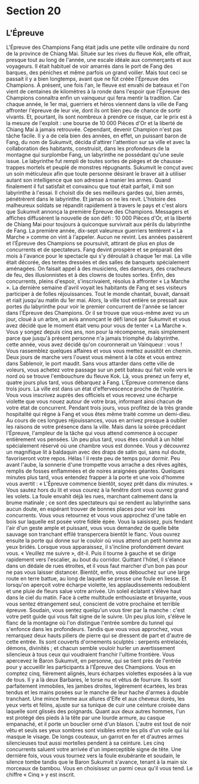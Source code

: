 # Section 20

## L'Épreuve

L'Épreuve des Champions
Fang était jadis une petite ville ordinaire du nord de la province de Chiang Mai. Située sur les rives du fleuve Kok, elle offrait, presque tout au long de l'année, une escale idéale aux commerçants et aux voyageurs. Il était habituel de voir amarrés dans le port de Fang des barques, des péniches et même parfois un grand voilier. Mais tout ceci se passait il y a bien longtemps, avant que ne fût créée l'Épreuve des Champions. À présent, une fois l'an, le fleuve est envahi de bateaux et l'on vient de centaines de kilomètres à la ronde dans l'espoir que l'Épreuve des Champions connaîtra enfin un vainqueur qui fera mentir la tradition.
Car chaque année, le 1er mai, guerriers et héros viennent dans la ville de Fang affronter l'épreuve de leur vie, dont ils ont bien peu de chance de sortir vivants. Et, pourtant, ils sont nombreux à prendre ce risque, car le prix est à la mesure de l'exploit : une bourse de 10 000 Pièces d'Or et la liberté de Chiang Mai à jamais retrouvée. Cependant, devenir Champion n'est pas tâche facile.
Il y a de cela bien des années, en effet, un puissant baron de Fang, du nom de Sukumvit, décida d'attirer l'attention sur sa ville et avec la collaboration des habitants, construisit, dans les profondeurs de la montagne qui surplombe Fang, un labyrinthe ne possédant qu'une seule issue. Le labyrinthe fut rempli de toutes sortes de pièges et de chausse-trappes mortels et peuplé de monstres répugnants. Sukumvit le conçut avec un soin méticuleux afin que toute personne désirant le braver ait à utiliser autant son intelligence que son adresse à manier les armes.
Quand finalement il fut satisfait et convaincu que tout était parfait, il mit son labyrinthe à l'essai. Il choisit dix de ses meilleurs gardes qui, bien armés, pénétrèrent dans le labyrinthe. Et jamais on ne les revit.
L'histoire des malheureux soldats se répandit rapidement à travers le pays et c'est alors que Sukumvit annonça la première Épreuve des Champions. Messagers et affiches diffusèrent la nouvelle de son défi : 10 000 Pièces d'Or, et la liberté de Chiang Mai pour toujours à quiconque survivrait aux périls du labyrinthe de Fang.
La première année, dix-sept valeureux guerriers tentèrent « La Marche » comme on vint à l'appeler. Aucun ne revint. Les années passèrent et l'Épreuve des Champions se poursuivit, attirant de plus en plus de concurrents et de spectateurs.
Fang devint prospère et se préparait des mois à l'avance pour le spectacle qui s'y déroulait à chaque 1er mai. La ville était décorée, des tentes dressées et des salles de banquets spécialement aménagées. On faisait appel à des musiciens, des danseurs, des cracheurs de feu, des illusionnistes et à des clowns de toutes sortes.
Enfin, des concurrents, pleins d'espoir, s'inscrivaient, résolus à affronter « La Marche ». La dernière semaine d'avril voyait les habitants de Fang et ses visiteurs participer à de folles réjouissances. Tout le monde chantait, buvait, dansait et riait jusqu'au matin du 1er mai.
Alors, la ville tout entière se pressait aux portes du labyrinthe pour voir le premier concurrent de l'année se lancer dans l'Épreuve des Champions.
Or il se trouve que vous-même avez vu un jour, cloué à un arbre, un avis annonçant le défi lancé par Sukumvit et vous avez décidé que le moment était venu pour vous de tenter « La Marche ». Vous y songez depuis cinq ans, non pour la récompense, mais simplement parce que jusqu'à présent personne n'a jamais triomphé du labyrinthe.
cette année, vous avez décidé qu'on couronnerait un Vainqueur : vous ! Vous rassemblez quelques affaires et vous vous mettez aussitôt en chemin. Deux jours de marche vers l'ouest vous mènent à la côte et vous entrez dans Sablenoir, le port maudit. Sans vous attarder dans cette ville de voleurs, vous achetez votre passage sur un petit bateau qui fait voile vers le nord où se trouve l'embouchure du fleuve Kok. Là, vous prenez un ferry et, quatre jours plus tard, vous débarquez à Fang.
L'Épreuve commence dans trois jours. La ville est dans un état d'effervescence proche de l'hystérie. Vous vous inscrivez auprès des officiels et vous recevez une écharpe violette que vous nouez autour de votre bras, informant ainsi chacun de votre état de concurrent.
Pendant trois jours, vous profitez de la très grande hospitalité qui règne à Fang et vous êtes même traité comme un demi-dieu. Au cours de ces longues réjouissances, vous en arrivez presque à oublier les raisons de votre présence dans la ville. Mais dans la soirée précédant l'Épreuve, l'ampleur de la tâche qui vous attend commence à occuper entièrement vos pensées. Un peu plus tard, vous êtes conduit à un hôtel spécialement réservé où une chambre vous est donnée. Vous y découvrez un magnifique lit à baldaquin avec des draps de satin qui, sans nul doute, favoriseront votre repos. Hélas ! il reste peu de temps pour dormir.
Peu avant l'aube, la sonnerie d'une trompette vous arrache a des rêves agités, remplis de fosses enflammées et de noires araignées géantes. Quelques minutes plus tard, vous entendez frapper à la porte et une voix d'homme vous avertit : « L'Épreuve commence bientôt, soyez prêt dans dix minutes. » Vous sautez hors du lit et vous courez à la fenêtre dont vous ouvrez grand les volets. La foule envahit déjà les rues, marchant calmement dans la brume matinale ; ce sont des spectateurs qui se rendent au labyrinthe sans aucun doute, en espérant trouver de bonnes places pour voir les concurrents.
Vous vous retournez et vous vous approchez d'une table en bois sur laquelle est posée votre fidèle épée. Vous la saisissez, puis fendant l'air d'un geste ample et puissant, vous vous demandez de quelle bête sauvage son tranchant effilé transpercera bientôt le flanc. Vous ouvrez ensuite la porte qui donne sur le couloir où vous attend un petit homme aux yeux bridés. Lorsque vous apparaissez, il s'incline profondément devant vous. « Veuillez me suivre », dit-il. Puis il tourne à gauche et se dirige rapidement vers l'escalier, au bout du corridor.
Quittant l'hôtel, il s'élance dans un dédale de rues étroites, et il vous faut marcher d'un bon pas pour ne pas vous laisser distancer. Bientôt, enfin, vous débouchez sur une large route en terre battue, au long de laquelle se presse une foule en liesse. Et lorsqu'on aperçoit votre écharpe violette, les applaudissements redoublent et une pluie de fleurs salue votre arrivée. Un soleil éclatant s'élève haut dans le ciel du matin. Face à cette multitude enthousiaste et bruyante, vous vous sentez étrangement seul, conscient de votre prochaine et terrible épreuve.
Soudain, vous sentez quelqu'un vous tirer par la manche : c'est votre petit guide qui vous fait signe de le suivre. Un peu plus loin, s'élève le flanc de la montagne où l'on distingue l'entrée sombre du tunnel qui s'enfonce dans les profondeurs. Tandis que vous vous approchez, vous remarquez deux hauts piliers de pierre qui se dressent de part et d'autre de cette entrée. Ils sont couverts d'ornements sculptés : serpents entrelacés, démons, divinités ; et chacun semble vouloir hurler un avertissement silencieux à tous ceux qui voudraient franchir l'ultime frontière.
Vous apercevez le Baron Sukumvit, en personne, qui se tient près de l'entrée pour y accueillir les participants à l'Épreuve des Champions.
Vous en comptez cinq, fièrement alignés, leurs écharpes violettes exposées à la vue de tous.
Il y a là deux Barbares, le torse nu et vêtus de fourrure.
Ils sont parfaitement immobiles, les jambes droites, légèrement écartées, les bras tendus et les mains posées sur le manche de leur hache d'armes à double tranchant.
Une mince femme aux allures d'Elfe et aux cheveux dorés, les yeux verts et félins, ajuste sur sa tunique de cuir une ceinture croisée dans laquelle sont glissés des poignards.
Quant aux deux autres hommes, l'un est protégé des pieds à la tête par une lourde armure, au casque empanaché, et il porte un bouclier orné d'un blason.
L'autre est tout de noir vêtu et seuls ses yeux sombres sont visibles entre les plis d'un voile qui lui masque le visage.
De longs couteaux, un garrot en fer et d'autres armes silencieuses tout aussi mortelles pendent à sa ceinture.
Les cinq concurrents saluent votre arrivée d'un imperceptible signe de tête.
Une dernière fois, vous vous tournez vers la foule exubérante et soudain, le silence tombe tandis que le Baron Sukumvit s'avance, tenant à la main six morceaux de bambou.
Vous en choisissez un parmi ceux qu'il vous tend. Le chiffre « Cinq » y est inscrit.
